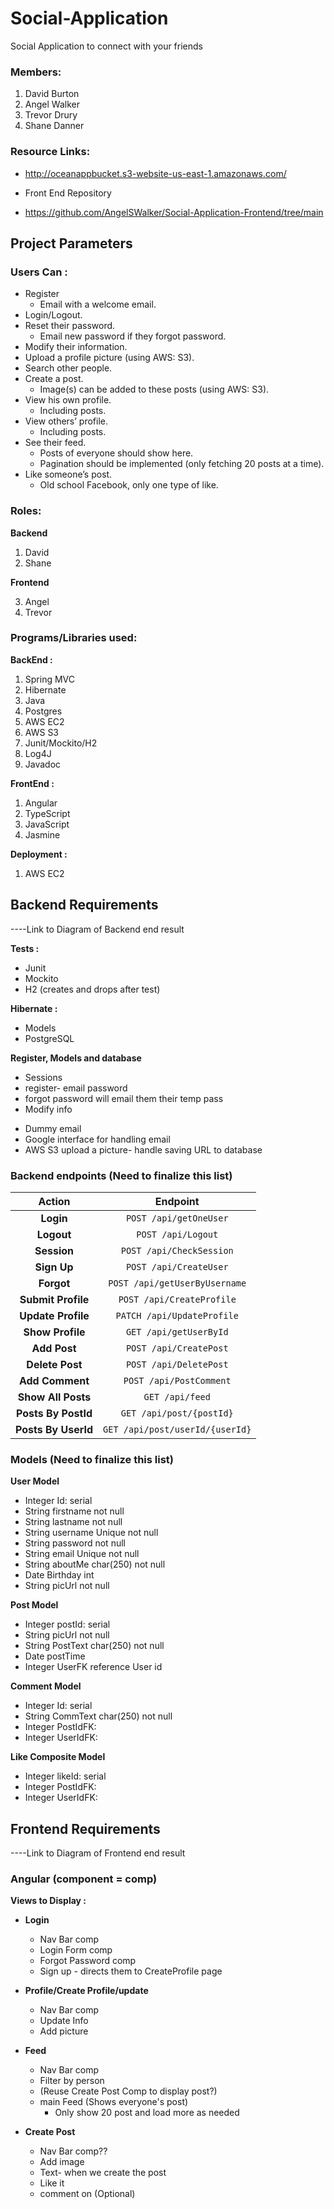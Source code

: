 # Social-Application
Social Application to connect with your friends



### Members:

1. David Burton
2. Angel Walker
3. Trevor Drury
4. Shane Danner

### Resource Links:
* http://oceanappbucket.s3-website-us-east-1.amazonaws.com/

 * Front End Repository
 
 * https://github.com/AngelSWalker/Social-Application-Frontend/tree/main

## Project Parameters

### Users Can :

* Register
  * Email with a welcome email.
* Login/Logout.
* Reset their password.
  * Email new password if they forgot password.
* Modify their information.
* Upload a profile picture (using AWS: S3).
* Search other people.
* Create a post.
  *  Image(s) can be added to these posts (using AWS: S3).
* View his own profile.
  *  Including posts.
* View others’ profile.
  *  Including posts.
* See their feed.
  *  Posts of everyone should show here.
  *  Pagination should be implemented (only fetching 20 posts at a
     time).
* Like someone’s post.
  *  Old school Facebook, only one type of like.



### Roles:

**Backend**

1) David
2) Shane

**Frontend**

3) Angel
4) Trevor



### Programs/Libraries used:

**BackEnd :**

1) Spring MVC
2) Hibernate
3) Java
4) Postgres
5) AWS EC2
6) AWS S3
7) Junit/Mockito/H2
8) Log4J
9) Javadoc

**FrontEnd :**

1) Angular
2) TypeScript
3) JavaScript
4) Jasmine

**Deployment :**

1) AWS EC2




## Backend Requirements

----Link to Diagram of Backend end result

**Tests :**

* Junit
* Mockito
* H2 (creates and drops after test)

**Hibernate :**

* Models
* PostgreSQL


**Register, Models and database**

* Sessions 
* register- email password
* forgot password will email them their temp pass
* Modify info

- Dummy email
- Google interface for handling email
- AWS S3 upload a picture- handle saving URL to database



### Backend endpoints (Need to finalize this list)

|         Action          |           Endpoint            |
| :---------------------: | :---------------------------: |
|        **Login**        |    `POST /api/getOneUser`     |
|       **Logout**        |      `POST /api/Logout`       |
|       **Session**       |   `POST /api/CheckSession`    |
|       **Sign Up**       |    `POST /api/CreateUser`     |
|       **Forgot**        | `POST /api/getUserByUsername` |
|   **Submit Profile**    |   `POST /api/CreateProfile`   |
|   **Update Profile**    |  `PATCH /api/UpdateProfile`   |
|    **Show Profile**     |    `GET /api/getUserById`     |
|      **Add Post**       |    `POST /api/CreatePost`     |
|     **Delete Post**     |    `POST /api/DeletePost`     |
|     **Add Comment**     |    `POST /api/PostComment`    |
|   **Show All Posts**    |     `GET /api/feed`           |
|   **Posts By PostId**   |   `GET /api/post/{postId}`    |
|   **Posts By UserId**   |`GET /api/post/userId/{userId}`|


### Models (Need to finalize this list)

**User Model**

* Integer Id: serial
* String firstname not null
* String lastname not null
* String username Unique not null
* String password not null
* String email Unique not null
* String aboutMe char(250) not null
* Date Birthday int 
* String picUrl not null

**Post Model**

* Integer postId: serial
* String picUrl not null
* String PostText char(250) not null
* Date postTime
* Integer UserFK reference User id

**Comment Model**

* Integer Id: serial
* String CommText char(250) not null
* Integer PostIdFK:
* Integer UserIdFK:			
  	
**Like Composite Model**

* Integer likeId: serial
* Integer PostIdFK:
* Integer UserIdFK:	

## Frontend Requirements

----Link to Diagram of Frontend end result

### Angular (component = comp)

**Views to Display :**

- **Login**
  - Nav Bar comp
  - Login Form comp
  - Forgot Password comp
  - Sign up - directs them to CreateProfile page

- **Profile/Create Profile/update**
  - Nav Bar comp
  - Update Info	
  - Add picture
- **Feed**
  - Nav Bar comp
  - Filter by person
  - (Reuse Create Post Comp to display post?)
  - main Feed (Shows everyone's post)
    - Only show 20 post and load more as needed
- **Create Post**
  - Nav Bar comp??
  - Add image
   - Text- when we create the post
  - Like it
  - comment on (Optional)
